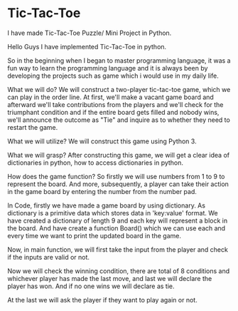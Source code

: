 # Tic-Tac-Toe
I have made Tic-Tac-Toe Puzzle/ Mini Project in Python.

Hello Guys I have implemented Tic-Tac-Toe in python.

So in the beginning when I began to master programming language, it was a fun way to learn the programming language and it is always been by developing the projects such as game which i would use in my daily life.

What we will do?
We will construct a two-player tic-tac-toe game, which we can play in the order line. At first, we'll make a vacant game board and afterward we'll take contributions from the players and we'll check for the triumphant condition and if the entire board gets filled and nobody wins, we'll announce the outcome as "Tie" and inquire as to whether they need to restart the game.

What we will utilize?
We will construct this game using Python 3.

What we will grasp?
After constructing this game, we will get a clear idea of dictionaries in python, how to access dictionaries in python.

How does the game function?
So firstly we will use numbers from 1 to 9 to represent the board. And more, subsequently, a player can take their action in the game board by entering the number from the number pad.

In Code, firstly we have made a game board by using dictionary. As dictionary is a primitive data which stores data in 'key:value' format. We have created a dictionary of length 9 and each key will represent a block in the board. And have create a function Board() which we can use each and every time we want to print the updated board in the game.

Now, in main function, we will first take the input from the player and check if the inputs are valid or not.

Now we will check the winning condition, there are total of 8 conditions and whichever player has made the last move, and last we will declare the player has won. And if no one wins we will declare as tie.

At the last we will ask the player if they want to play again or not.

